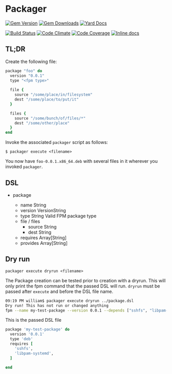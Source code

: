 # Packager

[![Gem Version](https://img.shields.io/gem/v/packager.svg)](https://rubygems.org/gems/packager-dsl)
[![Gem Downloads](https://img.shields.io/gem/dt/packager.svg)](https://rubygems.org/gems/packager-dsl)
[![Yard Docs](http://img.shields.io/badge/yard-docs-blue.svg)](http://rubydoc.info/github/robkinyon/ruby-packager)

[![Build Status](https://img.shields.io/travis/robkinyon/ruby-packager.svg)](https://travis-ci.org/robkinyon/ruby-packager)
[![Code Climate](https://img.shields.io/codeclimate/github/robkinyon/ruby-packager.svg)](https://codeclimate.com/github/robkinyon/ruby-packager)
[![Code Coverage](https://img.shields.io/codecov/c/github/robkinyon/ruby-packager.svg)](https://codecov.io/github/robkinyon/ruby-packager)
[![Inline docs](http://inch-ci.org/github/robkinyon/ruby-packager.png)](http://inch-ci.org/github/robkinyon/ruby-packager)

## TL;DR

Create the following file:
```ruby
package "foo" do
  version "0.0.1"
  type "<fpm type>"
  
  file {
    source "/some/place/in/filesystem"
    dest "/some/place/to/put/it"
  }

  files {
    source "/some/bunch/of/files/*"
    dest "/some/other/place"
  }
end
```

Invoke the associated `packager` script as follows:
```shell
$ packager execute <filename>
```

You now have `foo-0.0.1.x86_64.deb` with several files in it wherever you
invoked `packager`.

## DSL

* package <name>
   * name    String
   * version VersionString
   * type String Valid FPM package type
   * file / files
      * source String
      * dest   String
   * requires Array[String]
   * provides Array[String]

## Dry run

`packager execute dryrun <filename>`

The Package creation can be tested prior to creation with a dryrun. This will
only print the fpm command that the passed DSL will run. `dryrun` must be passed
after `execute` and before the DSL file name.

```bash
09:19 PM william$ packager execute dryrun ../package.dsl 
Dry run! This has not run or changed anything
fpm --name my-test-package --version 0.0.1 --depends ["sshfs", "libpam-systemd"] -s empty -t deb
```

This is the passed DSL file

```ruby
package 'my-test-package' do
  version '0.0.1'
  type 'deb'
  requires [
    'sshfs',
    'libpam-systemd',
  ]

end
```
